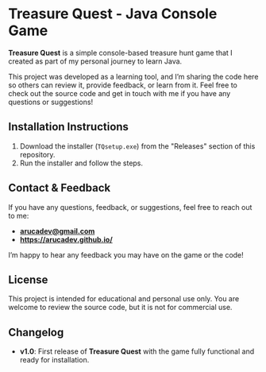 # Treasure Quest - Java Console Game
**Treasure Quest** is a simple console-based treasure hunt game that I created as part of my personal journey to learn Java.

This project was developed as a learning tool, and I’m sharing the code here so others can review it, provide feedback, or learn from it. Feel free to check out the source code and get in touch with me if you have any questions or suggestions!

## Installation Instructions
1. Download the installer (`TQsetup.exe`) from the "Releases" section of this repository.
2. Run the installer and follow the steps.

## Contact & Feedback
If you have any questions, feedback, or suggestions, feel free to reach out to me:
- **arucadev@gmail.com**
- **https://arucadev.github.io/**

I’m happy to hear any feedback you may have on the game or the code!

## License
This project is intended for educational and personal use only. You are welcome to review the source code, but it is not for commercial use.

## Changelog
- **v1.0**: First release of **Treasure Quest** with the game fully functional and ready for installation.
